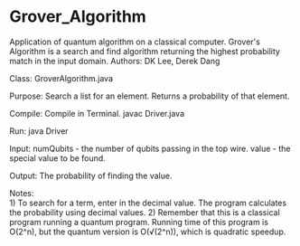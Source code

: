 # Grover_Algorithm
Application of quantum algorithm on a classical computer. Grover's Algorithm is a search and find algorithm returning the highest probability match in the input domain.
Authors:	DK Lee, Derek Dang

Class: 		GroverAlgorithm.java

Purpose:	Search a list for an element. Returns a probability of that element.

Compile:	Compile in Terminal.
			javac Driver.java

Run:		java Driver	

Input:		numQubits - the number of qubits passing in the top wire.
		    value - the special value to be found.

Output:         The probability of finding the value.

Notes:	
	1)	To search for a term, enter in the decimal value. The program
		calculates the probability using decimal values.
        2)      Remember that this is a classical program running a quantum
                program. Running time of this program is O(2^n), but the quantum
                version is O(√(2^n)), which is quadratic speedup.
